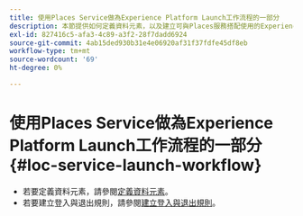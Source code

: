 ```yaml
---
title: 使用Places Service做為Experience Platform Launch工作流程的一部分
description: 本節提供如何定義資料元素，以及建立可與Places服務搭配使用的Experience Platform Launch中的登入和退出規則的資訊。
exl-id: 827416c5-afa3-4c89-a3f2-28f7dadd6924
source-git-commit: 4ab15ded930b31e4e06920af31f37fdfe45df8eb
workflow-type: tm+mt
source-wordcount: '69'
ht-degree: 0%

---
```


# 使用Places Service做為Experience Platform Launch工作流程的一部分 {#loc-service-launch-workflow}

* 若要定義資料元素，請參閱[定義資料元素](/help/use-places-launch-workflow/define-data-elements.md)。
* 若要建立登入與退出規則，請參閱[建立登入與退出規則](/help/use-places-launch-workflow/create-rule-places-property.md)。
